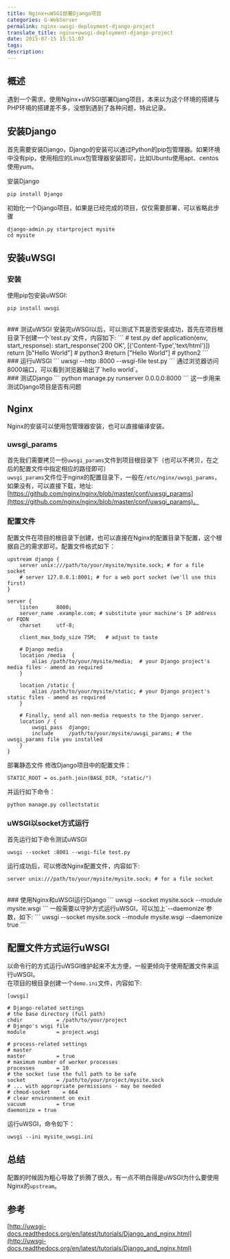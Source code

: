 ```yaml
---
title: Nginx+uWSGI部署Django项目
categories: G-WebServer
permalink: nginx-uwsgi-deployment-django-project
translate_title: nginx+uwsgi-deployment-django-project
date: 2015-07-15 15:51:07
tags:
description:
---
```

## 概述
遇到一个需求，使用Nginx+uWSGI部署Djang项目，本来以为这个环境的搭建与PHP环境的搭建差不多，没想到遇到了各种问题，特此记录。

## 安装Django
首先需要安装Django，Django的安装可以通过Python的pip包管理器。如果环境中没有pip，使用相应的Linux包管理器安装即可，比如Ubuntu使用apt、centos使用yum。  

安装Django
```
pip install Django
```
初始化一个Django项目，如果是已经完成的项目，仅仅需要部署，可以省略此步骤
```
django-admin.py startproject mysite
cd mysite
```

## 安装uWSGI
### 安装
使用pip包安装uWSGI:
```
pip install uwsgi
```
<br />
### 测试uWSGI
安装完uWSGI以后，可以测试下其是否安装成功，首先在项目根目录下创建一个`test.py`文件，内容如下:
```
# test.py
def application(env, start_response):
    start_response('200 OK', [('Content-Type','text/html')])
    return [b"Hello World"] # python3
    #return ["Hello World"] # python2
```
<br />
### 运行uWSGI
```
uwsgi --http :8000 --wsgi-file test.py
```
通过浏览器访问8000端口，可以看到浏览器输出了`hello world`。
<br />
### 测试Django
```
python manage.py runserver 0.0.0.0:8000
```
这一步用来测试Django项目是否有问题

## Nginx
Nginx的安装可以使用包管理器安装，也可以直接编译安装。  
### uwsgi_params
首先我们需要拷贝一份`uwsgi_params`文件到项目根目录下（也可以不拷贝，在之后的配置文件中指定相应的路径即可）  
`uwsgi_params`文件位于nginx的配置目录下，一般在`/etc/nginx/uwsgi_params`，如果没有，可以直接下载，地址:[https://github.com/nginx/nginx/blob/master/conf/uwsgi_params](https://github.com/nginx/nginx/blob/master/conf/uwsgi_params)。
<br />
### 配置文件
配置文件在项目的根目录下创建，也可以直接在Nginx的配置目录下配置，这个根据自己的需求即可。配置文件格式如下：
```
upstream django {
    server unix:///path/to/your/mysite/mysite.sock; # for a file socket
    # server 127.0.0.1:8001; # for a web port socket (we'll use this first)
}

server {
    listen      8000;
    server_name .example.com; # substitute your machine's IP address or FQDN
    charset     utf-8;

    client_max_body_size 75M;   # adjust to taste

    # Django media
    location /media  {
        alias /path/to/your/mysite/media;  # your Django project's media files - amend as required
    }

    location /static {
        alias /path/to/your/mysite/static; # your Django project's static files - amend as required
    }

    # Finally, send all non-media requests to the Django server.
    location / {
        uwsgi_pass  django;
        include     /path/to/your/mysite/uwsgi_params; # the uwsgi_params file you installed
    }
}
```
部署静态文件
修改Django项目中的配置文件：
```
STATIC_ROOT = os.path.join(BASE_DIR, "static/")
```
并运行如下命令：
```
python manage.py collectstatic
```
### uWSGI以socket方式运行
首先运行如下命令测试uWSGI
```
uwsgi --socket :8001 --wsgi-file test.py
```
运行成功后，可以修改Nginx配置文件，内容如下:
```
server unix:///path/to/your/mysite/mysite.sock; # for a file socket
```
<br />
### 使用Nginx和uWSGI运行Django
```
uwsgi --socket mysite.sock --module mysite.wsgi 
```
一般需要以守护方式运行uWSGI，可以加上`--daemonize`参数，如下:
```
uwsgi --socket mysite.sock --module mysite.wsgi --daemonize true
```

## 配置文件方式运行uWSGI
以命令行的方式运行uWSGI维护起来不太方便，一般更倾向于使用配置文件来运行uWSGI。  
在项目的根目录创建一个`demo.ini`文件，内容如下:
```
[uwsgi]

# Django-related settings
# the base directory (full path)
chdir           = /path/to/your/project
# Django's wsgi file
module          = project.wsgi

# process-related settings
# master
master          = true
# maximum number of worker processes
processes       = 10
# the socket (use the full path to be safe
socket          = /path/to/your/project/mysite.sock
# ... with appropriate permissions - may be needed
# chmod-socket    = 664
# clear environment on exit
vacuum          = true
daemonize = true
```
运行uWSGI，命令如下：
```
uwsgi --ini mysite_uwsgi.ini
```

## 总结
配置的时候因为粗心导致了折腾了很久，有一点不明白得是uWSGI为什么要使用Nginx的`upstream`。

## 参考
[http://uwsgi-docs.readthedocs.org/en/latest/tutorials/Django_and_nginx.html](http://uwsgi-docs.readthedocs.org/en/latest/tutorials/Django_and_nginx.html)



